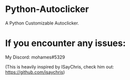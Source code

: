 # Python-Autoclicker

A Python Customizable Autoclicker. 


# If you encounter any issues:

My Discord: mohames#5329

(This is heavily inspired by ISayChris, check him out: https://github.com/isaychris)
